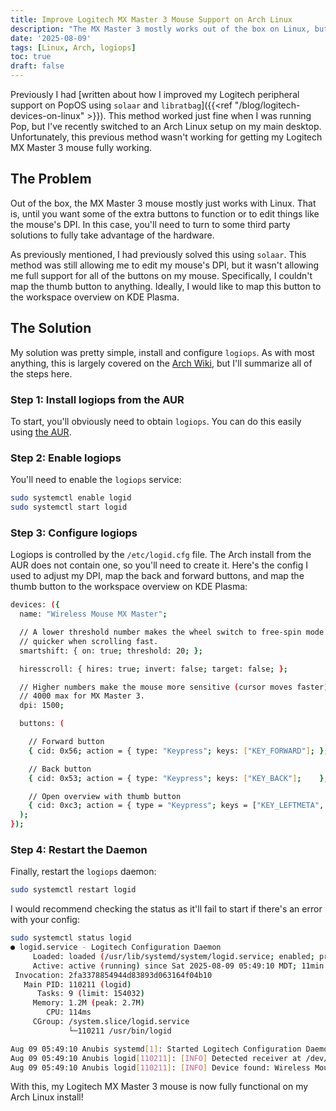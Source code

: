 ```yaml
---
title: Improve Logitech MX Master 3 Mouse Support on Arch Linux
description: "The MX Master 3 mostly works out of the box on Linux, but I needed to tweak it for full button support."
date: '2025-08-09'
tags: [Linux, Arch, logiops]
toc: true
draft: false
---
```


Previously I had [written about how I improved my Logitech peripheral support on PopOS using `solaar` and `libratbag`]({{<ref "/blog/logitech-devices-on-linux" >}}). This method worked just fine when I was running Pop, but I've recently switched to an Arch Linux setup on my main desktop. Unfortunately, this previous method wasn't working for getting my Logitech MX Master 3 mouse fully working.

## The Problem

Out of the box, the MX Master 3 mouse mostly just works with Linux. That is, until you want some of the extra buttons to function or to edit things like the mouse's DPI. In this case, you'll need to turn to some third party solutions to fully take advantage of the hardware. 

As previously mentioned, I had previously solved this using `solaar`. This method was still allowing me to edit my mouse's DPI, but it wasn't allowing me full support for all of the buttons on my mouse. Specifically, I couldn't map the thumb button to anything. Ideally, I would like to map this button to the workspace overview on KDE Plasma.

## The Solution

My solution was pretty simple, install and configure `logiops`. As with most anything, this is largely covered on the [Arch Wiki](https://wiki.archlinux.org/title/Logitech_MX_Master), but I'll summarize all of the steps here.

### Step 1: Install logiops from the AUR

To start, you'll obviously need to obtain `logiops`. You can do this easily using [the AUR](https://aur.archlinux.org/packages/logiops).

### Step 2: Enable logiops

You'll need to enable the `logiops` service:

```bash
sudo systemctl enable logid
sudo systemctl start logid
```

### Step 3: Configure logiops

Logiops is controlled by the `/etc/logid.cfg` file. The Arch install from the AUR does not contain one, so you'll need to create it. Here's the config I used to adjust my DPI, map the back and forward buttons, and map the thumb button to the workspace overview on KDE Plasma:

```bash
devices: ({
  name: "Wireless Mouse MX Master";

  // A lower threshold number makes the wheel switch to free-spin mode
  // quicker when scrolling fast.
  smartshift: { on: true; threshold: 20; };

  hiresscroll: { hires: true; invert: false; target: false; };

  // Higher numbers make the mouse more sensitive (cursor moves faster),
  // 4000 max for MX Master 3.
  dpi: 1500;

  buttons: (

    // Forward button
    { cid: 0x56; action = { type: "Keypress"; keys: ["KEY_FORWARD"]; }; },

    // Back button
    { cid: 0x53; action = { type: "Keypress"; keys: ["KEY_BACK"];    }; },

    // Open overview with thumb button
    { cid: 0xc3; action = { type = "Keypress"; keys = ["KEY_LEFTMETA", "KEY_W"]; }; }
  );
});
```

### Step 4: Restart the Daemon

Finally, restart the `logiops` daemon:

```bash
sudo systemctl restart logid
```

I would recommend checking the status as it'll fail to start if there's an error with your config:

```bash
sudo systemctl status logid
● logid.service - Logitech Configuration Daemon
     Loaded: loaded (/usr/lib/systemd/system/logid.service; enabled; preset: disabled)
     Active: active (running) since Sat 2025-08-09 05:49:10 MDT; 11min ago
 Invocation: 2fa3378854944d83893d063164f04b10
   Main PID: 110211 (logid)
      Tasks: 9 (limit: 154032)
     Memory: 1.2M (peak: 2.7M)
        CPU: 114ms
     CGroup: /system.slice/logid.service
             └─110211 /usr/bin/logid

Aug 09 05:49:10 Anubis systemd[1]: Started Logitech Configuration Daemon.
Aug 09 05:49:10 Anubis logid[110211]: [INFO] Detected receiver at /dev/hidraw0
Aug 09 05:49:10 Anubis logid[110211]: [INFO] Device found: Wireless Mouse MX Master on /dev/hidraw0:2

```

With this, my Logitech MX Master 3 mouse is now fully functional on my Arch Linux install!